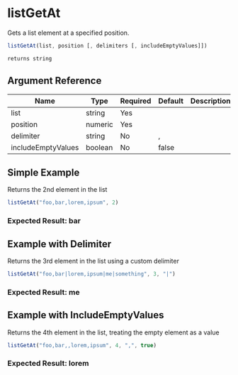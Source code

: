 # listGetAt

Gets a list element at a specified position.

```javascript
listGetAt(list, position [, delimiters [, includeEmptyValues]])
```

```javascript
returns string
```

## Argument Reference

| Name | Type | Required | Default | Description |
| --- | --- | --- | --- | --- |
| list | string | Yes |  |  |
| position | numeric | Yes |  |  |
| delimiter | string | No | , |  |
| includeEmptyValues | boolean | No | false |  |

## Simple Example

Returns the 2nd element in the list

```javascript
listGetAt("foo,bar,lorem,ipsum", 2)
```

### Expected Result: bar

## Example with Delimiter

Returns the 3rd element in the list using a custom delimiter

```javascript
listGetAt("foo,bar|lorem,ipsum|me|something", 3, "|")
```

### Expected Result: me

## Example with IncludeEmptyValues

Returns the 4th element in the list, treating the empty element as a value

```javascript
listGetAt("foo,bar,,lorem,ipsum", 4, ",", true)
```

### Expected Result: lorem
